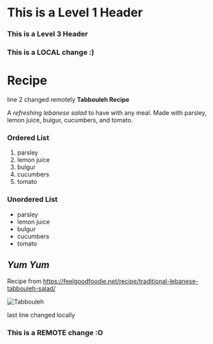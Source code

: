 # This is a Level 1 Header

### This is a Level 3 Header

### This is a LOCAL change :)
# Recipe
line 2 changed remotely
**Tabbouleh Recipe**

A *refreshing lebanese salad* to have with any meal. Made with parsley, lemon juice, bulgur, cucumbers, and tomato. 

### Ordered List
1. parsley
2. lemon juice
5. bulgur
9. cucumbers
10. tomato

### Unordered List
* parsley
* lemon juice
* bulgur
* cucumbers
* tomato

## *__Yum Yum__*

Recipe from https://feelgoodfoodie.net/recipe/traditional-lebanese-tabbouleh-salad/

![Tabbouleh](/recipe/recipe.jpg)

last line changed locally
### This is a REMOTE change :O

